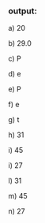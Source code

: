 ### output:

a) 20

b) 29.0

c) P 

d) e

e) P

f) e

g) t

h) 31

i) 45

i) 27

l) 31

m) 45

n) 27
 
